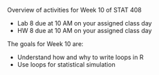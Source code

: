 Overview of activities for Week 10 of STAT 408

  - Lab 8 due at 10 AM on your assigned class day
  - HW 8 due at 10 AM on your assigned class day

The goals for Week 10 are:

- Understand how and why to write loops in R
- Use loops for statistical simulation
